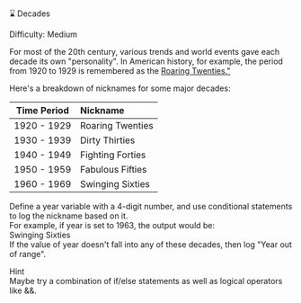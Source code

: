 ⌛ Decades

Difficulty: Medium

For most of the 20th century, various trends and world events gave each decade its own "personality". In American history, for example, the period from 1920 to 1929 is remembered as the [Roaring Twenties."](https://en.wikipedia.org/wiki/Roaring_Twenties)

Here's a breakdown of nicknames for some major decades:

| Time Period |	Nickname |
| :---: | :--- |
| 1920 - 1929 | Roaring Twenties |
| 1930 - 1939 | Dirty Thirties |
| 1940 - 1949 | Fighting Forties |
| 1950 - 1959 | Fabulous Fifties |
| 1960 - 1969 | Swinging Sixties |

Define a year variable with a 4-digit number, and use conditional statements to log the nickname based on it.\
For example, if year is set to 1963, the output would be:\
Swinging Sixties\
If the value of year doesn't fall into any of these decades, then log "Year out of range".




Hint\
Maybe try a combination of if/else statements as well as logical operators like &&.